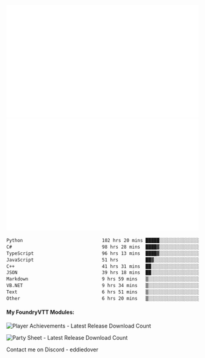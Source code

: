 
![](https://raw.githubusercontent.com/eddiedover/ghstats/master/generated/overview.svg)
![](https://raw.githubusercontent.com/eddiedover/ghstats/master/generated/languages.svg)

<!--START_SECTION:waka-->

```txt
Python                             102 hrs 20 mins █████░░░░░░░░░░░░░░░░░░░░   20.09 %
C#                                 98 hrs 28 mins  ████▓░░░░░░░░░░░░░░░░░░░░   19.33 %
TypeScript                         96 hrs 13 mins  ████▓░░░░░░░░░░░░░░░░░░░░   18.89 %
JavaScript                         51 hrs          ██▓░░░░░░░░░░░░░░░░░░░░░░   10.01 %
C++                                41 hrs 31 mins  ██░░░░░░░░░░░░░░░░░░░░░░░   08.15 %
JSON                               39 hrs 18 mins  ██░░░░░░░░░░░░░░░░░░░░░░░   07.72 %
Markdown                           9 hrs 59 mins   ▒░░░░░░░░░░░░░░░░░░░░░░░░   01.96 %
VB.NET                             9 hrs 34 mins   ▒░░░░░░░░░░░░░░░░░░░░░░░░   01.88 %
Text                               6 hrs 51 mins   ▒░░░░░░░░░░░░░░░░░░░░░░░░   01.34 %
Other                              6 hrs 20 mins   ▒░░░░░░░░░░░░░░░░░░░░░░░░   01.25 %
```

<!--END_SECTION:waka-->

#### My FoundryVTT Modules:

  ![Player Achievements - Latest Release Download Count](https://img.shields.io/badge/dynamic/json?label=Player%20Achievements%20-%20Downloads@latest&query=assets%5B1%5D.download_count&url=https%3A%2F%2Fapi.github.com%2Frepos%2FEddieDover%2Ffvtt-player-achievements%2Freleases%2Flatest)

  ![Party Sheet - Latest Release Download Count](https://img.shields.io/badge/dynamic/json?label=Party%20Sheet%20-%20Downloads@latest&query=assets%5B1%5D.download_count&url=https%3A%2F%2Fapi.github.com%2Frepos%2FEddieDover%2Ffvtt-party-sheet%2Freleases%2Flatest)

<a rel="me" href="https://techhub.social/@EddieDover"></a>

Contact me on Discord - eddiedover
